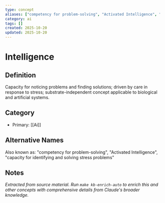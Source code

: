 ```yaml
---
type: concept
aliases: ["competency for problem-solving", "Activated Intelligence", "capacity for identifying and solving stress problems"]
category: ai
tags: []
created: 2025-10-20
updated: 2025-10-20
---
```


# Intelligence

## Definition

Capacity for noticing problems and finding solutions; driven by care in response to stress; substrate-independent concept applicable to biological and artificial systems.

## Category

- Primary: [[Ai]]

## Alternative Names

Also known as: "competency for problem-solving", "Activated Intelligence", "capacity for identifying and solving stress problems"

## Notes

*Extracted from source material. Run `make kb-enrich-auto` to enrich this and other concepts with comprehensive details from Claude's broader knowledge.*
